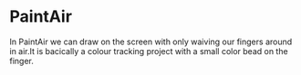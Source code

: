 # PaintAir

In PaintAir we can draw on the screen with only waiving our fingers around in air.It is bacically a colour tracking project with a small color bead on the finger.
